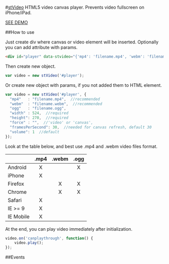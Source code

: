 #[stVideo](https://tstabla.github.io/stVideo/)
HTML5 video canvas player. Prevents video fullscreen on iPhone/iPad.

[SEE DEMO](https://tstabla.github.io/stVideo/)

##How to use

Just create div where canvas or video element will be inserted.
Optionally you can add attribute with params.

```html
<div id="player" data-stvideo="{'mp4': 'filename.mp4', 'webm': 'filename.webm', 'width': 524, 'height': 270}"></div>
```

Then create new object.

```javascript
var video = new stVideo('#player');
```

Or create new object with params, if you not added them to HTML element.

```javascript
var video = new stVideo('#player', {
  "mp4"   : "filename.mp4",  //recommended
  "webm"  : "filename.webm",  //recommended
  "ogg"   : "filename.ogg",
  "width" : 524,  //required
  "height": 270,  //required
  "force" : "",  //'video' or 'canvas',
  "framesPerSecond": 30,  //needed for canvas refresh, default 30 
  "volume": 1  //default
});
```

Look at the table below, and best use .mp4 and .webm video files format.

| &nbsp; | .mp4 | .webm | .ogg |
| --- | :---: | :---: | :---: |
| Android | X | &nbsp; | X |
| iPhone | X | &nbsp; | &nbsp; |
| Firefox | &nbsp; | X | X |
| Chrome | &nbsp; | X | X |
| Safari | X | &nbsp; | &nbsp; |
| IE >= 9 | X | &nbsp; | &nbsp; |
| IE Mobile | X | &nbsp; | &nbsp; |


At the end, you can play video immediately after initialization.  

```javascript
video.on('canplaythrough', function() {
	video.play();
});
```

##Events

